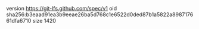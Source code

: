 version https://git-lfs.github.com/spec/v1
oid sha256:b3eaad91ea3b9eeae26ba5d768c1e6522d0ded87b1a5822a898717661dfa6710
size 1420
